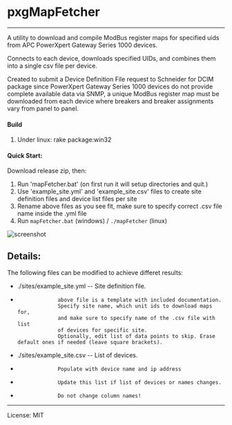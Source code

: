 # pxgMapFetcher
---
A utility to download and compile ModBus register maps for specified uids
from APC PowerXpert Gateway Series 1000 devices.

Connects to each device, downloads specified UIDs, and combines them into a single csv file per device.

Created to submit a Device Definition File request to Schneider for DCIM package since PowerXpert Gateway Series 1000 devices do not provide complete available data via SNMP, a unique ModBus register map must be downloaded from each device where breakers and breaker assignments vary from panel to panel.

#### Build
1. Under linux:  rake package:win32

#### Quick Start:
Download release zip, then:
1. Run 'mapFetcher.bat'    (on first run it will setup directories and quit.)
2. Use 'example_site.yml' and 'example_site.csv' files to create site definition files and device list files per site
2. Rename above files as you see fit, make sure to specify correct .csv file name inside the .yml file
3. Run `mapFetcher.bat` (windows) / `./mapFetcher` (linux)


![screenshot](https://image.prntscr.com/image/YtAxjpn1Q7iTruyta3PcLQ.png)





Details:
---
The following files can be modified to achieve differet results:
+ ./sites/example_site.yml  --  Site definition file.
+                  above file is a template with included documentation.
                   Specify site name, which unit ids to download maps for,
                   and make sure to specify name of the .csv file with list
                   of devices for specific site.
                   Optionally, edit list of data points to skip. Erase default ones if needed (leave square brackets).
+ ./sites/example_site.csv --  List of devices.
+                  Populate with device name and ip address
+                  Update this list if list of devices or names changes. 
+                  Do not change column names!

---
License: MIT
